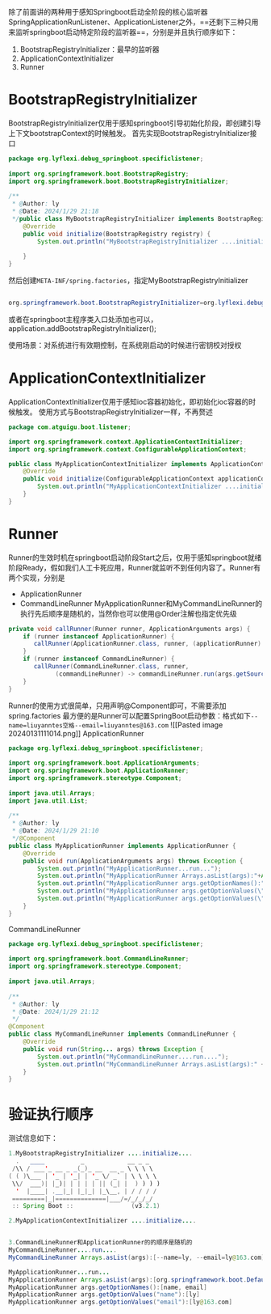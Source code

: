 除了前面讲的两种用于感知Springboot启动全阶段的核心监听器SpringApplicationRunListener、ApplicationListener之外，==还剩下三种只用来监听springboot启动特定阶段的监听器==，分别是并且执行顺序如下：
1. BootstrapRegistryInitializer：最早的监听器
2. ApplicationContextInitializer
3. Runner
# BootstrapRegistryInitializer
BootstrapRegistryInitializer仅用于感知springboot引导初始化阶段，即创建引导上下文bootstrapContext的时候触发。
首先实现BootstrapRegistryInitializer接口
```java
package org.lyflexi.debug_springboot.specificlistener;  
  
import org.springframework.boot.BootstrapRegistry;  
import org.springframework.boot.BootstrapRegistryInitializer;  
  
/**  
 * @Author: ly  
 * @Date: 2024/1/29 21:18  
 */public class MyBootstrapRegistryInitializer implements BootstrapRegistryInitializer {  
    @Override  
    public void initialize(BootstrapRegistry registry) {  
        System.out.println("MyBootstrapRegistryInitializer ....initialize.... ");  
  
    }  
}
```
然后创建`META-INF/spring.factories`，指定MyBootstrapRegistryInitializer
```java

org.springframework.boot.BootstrapRegistryInitializer=org.lyflexi.debug_springboot.specificlistener.MyBootstrapRegistryInitializer
```
或者在springboot主程序类入口处添加也可以，application.addBootstrapRegistryInitializer();

使用场景：对系统进行有效期控制，在系统刚启动的时候进行密钥校对授权

# ApplicationContextInitializer
ApplicationContextInitializer仅用于感知ioc容器初始化，即初始化ioc容器的时候触发。
使用方式与BootstrapRegistryInitializer一样，不再赘述
```Java
package com.atguigu.boot.listener;

import org.springframework.context.ApplicationContextInitializer;
import org.springframework.context.ConfigurableApplicationContext;

public class MyApplicationContextInitializer implements ApplicationContextInitializer {
    @Override
    public void initialize(ConfigurableApplicationContext applicationContext) {
        System.out.println("MyApplicationContextInitializer ....initialize.... ");
    }
}
```

# Runner
Runner的生效时机在springboot启动阶段Start之后，仅用于感知springboot就绪阶段Ready，假如我们人工卡死应用，Runner就监听不到任何内容了。Runner有两个实现，分别是
- ApplicationRunner
- CommandLineRunner
MyApplicationRunner和MyCommandLineRunner的执行先后顺序是随机的，当然你也可以使用@Order注解也指定优先级
```java
private void callRunner(Runner runner, ApplicationArguments args) {  
    if (runner instanceof ApplicationRunner) {  
       callRunner(ApplicationRunner.class, runner, (applicationRunner) -> applicationRunner.run(args));  
    }  
    if (runner instanceof CommandLineRunner) {  
       callRunner(CommandLineRunner.class, runner,  
             (commandLineRunner) -> commandLineRunner.run(args.getSourceArgs()));  
    }  
}
```
Runner的使用方式很简单，只用声明@Component即可，不需要添加spring.factories
最方便的是Runner可以配置SpringBoot启动参数：格式如下`--name=liuyanntes空格--email=liuyanntes@163.com`
![[Pasted image 20240131111014.png]]
ApplicationRunner
```java
package org.lyflexi.debug_springboot.specificlistener;  
  
import org.springframework.boot.ApplicationArguments;  
import org.springframework.boot.ApplicationRunner;  
import org.springframework.stereotype.Component;  
  
import java.util.Arrays;  
import java.util.List;  
  
/**  
 * @Author: ly  
 * @Date: 2024/1/29 21:10  
 */@Component  
public class MyApplicationRunner implements ApplicationRunner {  
    @Override  
    public void run(ApplicationArguments args) throws Exception {  
        System.out.println("MyApplicationRunner...run...");  
        System.out.println("MyApplicationRunner Arrays.asList(args):"+Arrays.asList(args));  
        System.out.println("MyApplicationRunner args.getOptionNames():"+args.getOptionNames());  
        System.out.println("MyApplicationRunner args.getOptionValues(\"name\"):"+args.getOptionValues("name"));  
        System.out.println("MyApplicationRunner args.getOptionValues(\"email\"):"+args.getOptionValues("email"));  
    }  
}
```
CommandLineRunner
```java
package org.lyflexi.debug_springboot.specificlistener;  
  
import org.springframework.boot.CommandLineRunner;  
import org.springframework.stereotype.Component;  
  
import java.util.Arrays;  
  
/**  
 * @Author: ly  
 * @Date: 2024/1/29 21:12  
 */
@Component  
public class MyCommandLineRunner implements CommandLineRunner {  
    @Override  
    public void run(String... args) throws Exception {  
        System.out.println("MyCommandLineRunner....run....");  
        System.out.println("MyCommandLineRunner Arrays.asList(args):" + Arrays.asList(args));  
    }  
}
```
# 验证执行顺序
测试信息如下：
```java
1.MyBootstrapRegistryInitializer ....initialize.... 
  .   ____          _            __ _ _
 /\\ / ___'_ __ _ _(_)_ __  __ _ \ \ \ \
( ( )\___ | '_ | '_| | '_ \/ _` | \ \ \ \
 \\/  ___)| |_)| | | | | || (_| |  ) ) ) )
  '  |____| .__|_| |_|_| |_\__, | / / / /
 =========|_|==============|___/=/_/_/_/
 :: Spring Boot ::                (v3.2.1)

2.MyApplicationContextInitializer ....initialize.... 


3.CommandLineRunner和ApplicationRunner的的顺序是随机的
MyCommandLineRunner....run....
MyCommandLineRunner Arrays.asList(args):[--name=ly, --email=ly@163.com]

MyApplicationRunner...run...
MyApplicationRunner Arrays.asList(args):[org.springframework.boot.DefaultApplicationArguments@5d4e13e1]
MyApplicationRunner args.getOptionNames():[name, email]
MyApplicationRunner args.getOptionValues("name"):[ly]
MyApplicationRunner args.getOptionValues("email"):[ly@163.com]

```